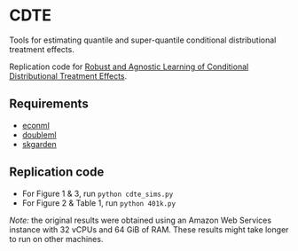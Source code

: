 # CDTE

Tools for estimating quantile and super-quantile conditional distributional treatment effects.

Replication code for [Robust and Agnostic Learning of Conditional Distributional Treatment Effects](https://arxiv.org/abs/2205.11486). 

## Requirements

* [econml](https://github.com/microsoft/EconML)
* [doubleml](https://github.com/DoubleML/doubleml-for-py)
* [skgarden](https://scikit-garden.github.io/)

## Replication code

* For Figure 1 & 3, run `python cdte_sims.py`
* For Figure 2 & Table 1, run `python 401k.py`

_Note:_ the original results were obtained using an Amazon Web Services instance with 32 vCPUs and 64 GiB of RAM. These results might take longer to run on other machines.
